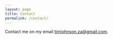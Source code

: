 ```yaml
---
layout: page
title: Contact
permalink: /contact/
---
```


Contact me on my email [timjohnson.za@gmail.com](mailto:timjohnson.za@gmail.com).